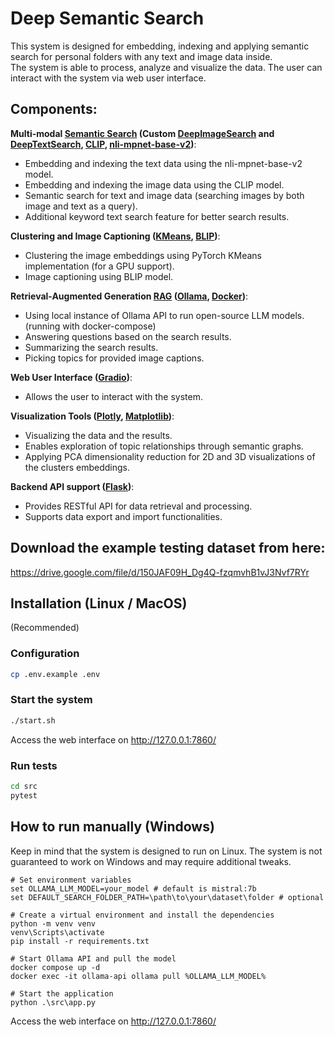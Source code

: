 # Deep Semantic Search
This system is designed for embedding, indexing and applying semantic search for personal folders with any text and image data inside. <br>
The system is able to process, analyze and visualize the data. The user can interact with the system via web user interface.

## Components:
**Multi-modal [Semantic Search](https://en.wikipedia.org/wiki/Semantic_search) (Custom [DeepImageSearch](https://github.com/TechyNilesh/DeepImageSearch) and [DeepTextSearch](https://github.com/TechyNilesh/DeepTextSearch), [CLIP](https://openai.com/research/clip), [nli-mpnet-base-v2](https://huggingface.co/sentence-transformers/nli-mpnet-base-v2))**:
   - Embedding and indexing the text data using the nli-mpnet-base-v2 model.
   - Embedding and indexing the image data using the CLIP model.
   - Semantic search for text and image data (searching images by both image and text as a query).
   - Additional keyword text search feature for better search results. 

**Clustering and Image Captioning ([KMeans](https://github.com/subhadarship/kmeans_pytorch), [BLIP](https://huggingface.co/Salesforce/blip-image-captioning-large))**:
   - Clustering the image embeddings using PyTorch KMeans implementation (for a GPU support).
   - Image captioning using BLIP model.

**Retrieval-Augmented Generation [RAG](https://blogs.nvidia.com/blog/what-is-retrieval-augmented-generation/) ([Ollama](https://github.com/ollama/ollama), [Docker](https://www.docker.com/))**:
   - Using local instance of Ollama API to run open-source LLM models. (running with docker-compose)
   - Answering questions based on the search results.
   - Summarizing the search results.
   - Picking topics for provided image captions.

**Web User Interface ([Gradio](https://www.gradio.app/))**:
   - Allows the user to interact with the system.

**Visualization Tools ([Plotly](https://plotly.com/), [Matplotlib](https://matplotlib.org/))**:
   - Visualizing the data and the results.
   - Enables exploration of topic relationships through semantic graphs.
   - Applying PCA dimensionality reduction for 2D and 3D visualizations of the clusters embeddings.

**Backend API support ([Flask](https://github.com/pallets/flask))**:
   - Provides RESTful API for data retrieval and processing.
   - Supports data export and import functionalities.

## Download the example testing dataset from here:
https://drive.google.com/file/d/150JAF09H_Dg4Q-fzqmvhB1vJ3Nvf7RYr

## Installation (Linux / MacOS)
(Recommended)

### Configuration
```bash
cp .env.example .env
```

### Start the system
```bash
./start.sh
```
Access the web interface on http://127.0.0.1:7860/

### Run tests
```bash
cd src
pytest
```

## How to run manually (Windows)
Keep in mind that the system is designed to run on Linux. 
The system is not guaranteed to work on Windows and may require additional tweaks.
```
# Set environment variables
set OLLAMA_LLM_MODEL=your_model # default is mistral:7b
set DEFAULT_SEARCH_FOLDER_PATH=\path\to\your\dataset\folder # optional

# Create a virtual environment and install the dependencies
python -m venv venv
venv\Scripts\activate
pip install -r requirements.txt

# Start Ollama API and pull the model
docker compose up -d
docker exec -it ollama-api ollama pull %OLLAMA_LLM_MODEL%

# Start the application
python .\src\app.py
```
Access the web interface on http://127.0.0.1:7860/